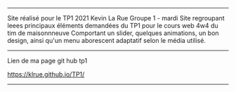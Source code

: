 
------------------------------------------------------------------------

Site réalisé pour le TP1 2021
Kevin La Rue
Groupe 1 - mardi
Site regroupant leees principaux éléments demandées du TP1 pour le cours web 4w4 du tim de maisonnneuve
Comportant un slider, quelques animations, un bon design, ainsi qu'un menu aborescent adaptatif selon le média utilisé.


-------------------------------------------------------------------------  

Lien de ma page git hub tp1

https://klrue.github.io/TP1/

-------------------------------------------------------------------------
